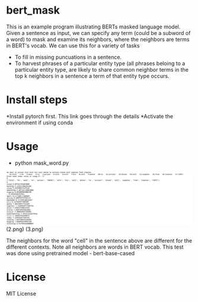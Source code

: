 # bert_mask

This is an example program illustrating BERTs masked language model. 
Given a sentence as input, we can specify any term (could be a subword of a word) to mask and examine its neighbors, where the neighbors are terms in BERT's vocab.
We can use this for a variety of tasks
* To fill in missing puncuations in a sentence. 
* To harvest phrases of a particular entity type (all phrases beloing to a particular entity type, are likely to share common neighbor terms in the top k neighbors in a sentence a term of that entity type occurs. 

# Install steps
*Install pytorch first. This link goes through the details
*Activate the environment if using conda

# Usage 
* python mask_word.py

![Output of mask_word.py](1.png) (2.png) (3.png)

The neighbors for the word "cell" in the sentence above are different for the different contexts. Note all neighbors are words in BERT vocab. This test was done using pretrained model - bert-base-cased


# License

MIT License

